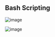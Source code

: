 ## Bash Scripting 

![image](https://user-images.githubusercontent.com/71001536/178208771-dd27c907-ba62-4e44-87aa-8b54f50d1e9b.png)


![image](https://user-images.githubusercontent.com/71001536/178208879-88ad041c-2aeb-4e7f-81cd-25455b0c3207.png)
